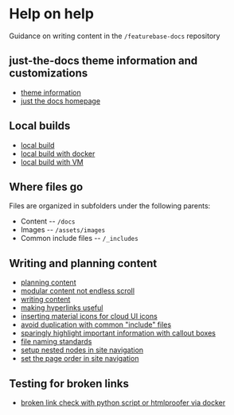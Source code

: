 # Help on help

Guidance on writing content in the `/featurebase-docs` repository

## just-the-docs theme information and customizations

* [theme information](/theme.md)
* [just the docs homepage](https://just-the-docs.github.io/just-the-docs/)

## Local builds

* [local build](/local-build.md)
* [local build with docker](/local-build-with-docker.md)
* [local build with VM](/local-build-with-vm.md)

## Where files go

Files are organized in subfolders under the following parents:

* Content -- `/docs`
* Images -- `/assets/images`
* Common include files -- `/_includes`

## Writing and planning content

* [planning content](/writing-planning-content.md)
* [modular content not endless scroll](/writing-modular-not-endless-scroll.md)
* [writing content](/writing-content.md)
* [making hyperlinks useful](/writing-hyperlinks.md)
* [inserting material icons for cloud UI icons](/material-icons.md)
* [avoid duplication with common "include" files](/common-include.md)
* [sparingly highlight important information with callout boxes](/content-callouts.md)
* [file naming standards](/file-naming.md)
* [setup nested nodes in site navigation](/content-nav-nesting-folder.md)
* [set the page order in site navigation](/content-nav-page-order.md)

## Testing for broken links

* [broken link check with python script or htmlproofer via docker](/broken-link-check.md)
